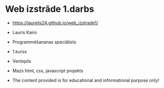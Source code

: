 # Web izstrāde 1.darbs

- https://laurelis24.github.io/web_izstrade1/
- Lauris Kairo
- Programmēšananas speciālists
- 1.kurss
- Ventspils
- Mazs html, css, javascript projekts

- The content provided is for educational and informational purpose only!
